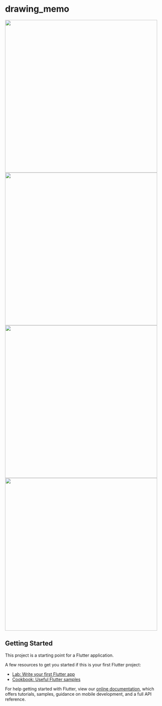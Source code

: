 # drawing_memo


<img width="500" src="https://user-images.githubusercontent.com/47931506/151100207-eef67e90-2b72-4255-8bd3-0d95e48cd6cf.png">

<img width="500" src="https://user-images.githubusercontent.com/47931506/151100232-e9f2a74e-22bf-4e08-bc79-6dc8c2f40622.png">

<img width="500" src="https://user-images.githubusercontent.com/47931506/151100238-f8d98e14-61a0-4ccf-a2f3-f1bfd7a0172b.png">

<img width="500" src="https://user-images.githubusercontent.com/47931506/151100244-57c7f27c-a8d9-46ac-8ecf-78abb1fa9dfa.png">


## Getting Started

This project is a starting point for a Flutter application.

A few resources to get you started if this is your first Flutter project:

- [Lab: Write your first Flutter app](https://flutter.dev/docs/get-started/codelab)
- [Cookbook: Useful Flutter samples](https://flutter.dev/docs/cookbook)

For help getting started with Flutter, view our
[online documentation](https://flutter.dev/docs), which offers tutorials,
samples, guidance on mobile development, and a full API reference.
